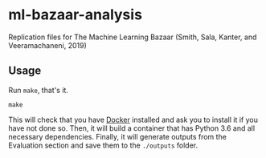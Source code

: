 # ml-bazaar-analysis

Replication files for The Machine Learning Bazaar (Smith, Sala, Kanter, and Veeramachaneni, 2019)

## Usage

Run `make`, that's it.

```shell
make
```

This will check that you have [Docker](https://docs.docker.com/install/) installed and ask you to install it if you have not done so. Then, it will build a container that has Python 3.6 and all necessary dependencies. Finally, it will generate outputs from the Evaluation section and save them to the `./outputs` folder.
